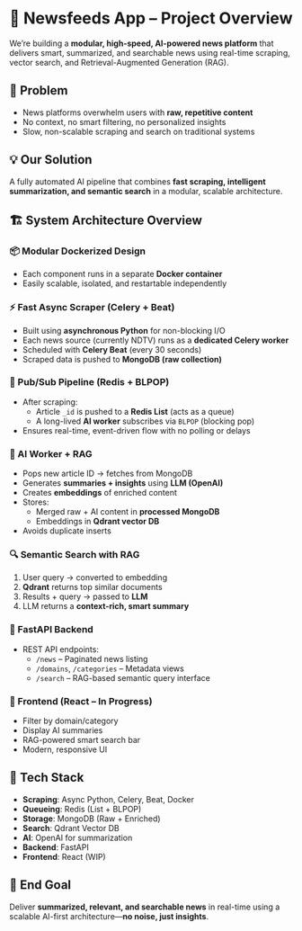 # 📰 Newsfeeds App – Project Overview

We’re building a **modular, high-speed, AI-powered news platform** that delivers smart, summarized, and searchable news using real-time scraping, vector search, and Retrieval-Augmented Generation (RAG).

## 🚨 Problem
- News platforms overwhelm users with **raw, repetitive content**
- No context, no smart filtering, no personalized insights
- Slow, non-scalable scraping and search on traditional systems

## 💡 Our Solution
A fully automated AI pipeline that combines **fast scraping, intelligent summarization, and semantic search** in a modular, scalable architecture.

## 🏗️ System Architecture Overview

### 📦 Modular Dockerized Design
- Each component runs in a separate **Docker container**
- Easily scalable, isolated, and restartable independently

### ⚡ Fast Async Scraper (Celery + Beat)
- Built using **asynchronous Python** for non-blocking I/O
- Each news source (currently NDTV) runs as a **dedicated Celery worker**
- Scheduled with **Celery Beat** (every 30 seconds)
- Scraped data is pushed to **MongoDB (raw collection)**

### 🔄 Pub/Sub Pipeline (Redis + BLPOP)
- After scraping:
  - Article `_id` is pushed to a **Redis List** (acts as a queue)
  - A long-lived **AI worker** subscribes via `BLPOP` (blocking pop)
- Ensures real-time, event-driven flow with no polling or delays

### 🤖 AI Worker + RAG
- Pops new article ID → fetches from MongoDB
- Generates **summaries + insights** using **LLM (OpenAI)**
- Creates **embeddings** of enriched content
- Stores:
  - Merged raw + AI content in **processed MongoDB**
  - Embeddings in **Qdrant vector DB**
- Avoids duplicate inserts

### 🔍 Semantic Search with RAG
1. User query → converted to embedding
2. **Qdrant** returns top similar documents
3. Results + query → passed to **LLM**
4. LLM returns a **context-rich, smart summary**

### 🔧 FastAPI Backend
- REST API endpoints:
  - `/news` – Paginated news listing
  - `/domains`, `/categories` – Metadata views
  - `/search` – RAG-based semantic query interface

### 🎨 Frontend (React – In Progress)
- Filter by domain/category
- Display AI summaries
- RAG-powered smart search bar
- Modern, responsive UI

## 🧠 Tech Stack
- **Scraping**: Async Python, Celery, Beat, Docker
- **Queueing**: Redis (List + BLPOP)
- **Storage**: MongoDB (Raw + Enriched)
- **Search**: Qdrant Vector DB
- **AI**: OpenAI for summarization
- **Backend**: FastAPI
- **Frontend**: React (WIP)

## 🎯 End Goal
Deliver **summarized, relevant, and searchable news** in real-time using a scalable AI-first architecture—**no noise, just insights**.
